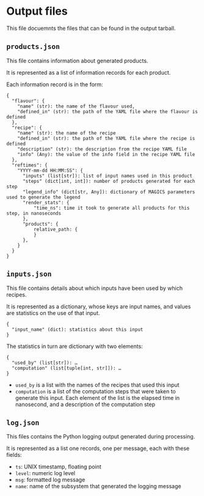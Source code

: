 # Output files

This file docuemnts the files that can be found in the output tarball.

## `products.json`

This file contains information about generated products.

It is represented as a list of information records for each product.

Each information record is in the form:

```
{
  "flavour": {
    "name" (str): the name of the flavour used,
    "defined_in" (str): the path of the YAML file where the flavour is defined
  },
  "recipe": {
    "name" (str): the name of the recipe
    "defined_in" (str): the path of the YAML file where the recipe is defined
    "description" (str): the description from the recipe YAML file
    "info" (Any): the value of the info field in the recipe YAML file
  },
  "reftimes": {
    "YYYY-mm-dd HH:MM:SS": {
      "inputs" (list[str]): list of input names used in this product
      "steps" (dict[int, int]): number of products generated for each step
      "legend_info" (dict[str, Any]): dictionary of MAGICS parameters used to generate the legend
      "render_stats": {
          "time_ns": time it took to generate all products for this step, in nanoseconds
      },
      "products": {
          relative_path: {
          }
      },
    }
  }
}
```

## `inputs.json`

This file contains details about which inputs have been used by which recipes.

It is represented as a dictionary, whose keys are input names, and values are
statistics on the use of that input.

```
{
  "input_name" (dict): statistics about this input
}
```

The statistics in turn are dictionary with two elements:

```
{
  "used_by" (list[str]): …
  "computation" (list[tuple[int, str]]): …
}
```

* `used_by` is a list with the names of the recipes that used this input
* `computation` is a list of the computation steps that were taken to generate
  this input. Each element of the list is the elapsed time in nanosecond, and a
  description of the computation step


## `log.json`

This files contains the Python logging output generated during processing.

It is represented as a list one records, one per message, each with these
fields:

* `ts`: UNIX timestamp, floating point
* `level`: numeric log level
* `msg`: formatted log message
* `name`: name of the subsystem that generated the logging message

